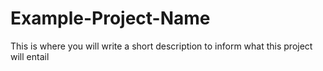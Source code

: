 # Example-Project-Name
This is where you will write a short description to inform what this project will entail 
